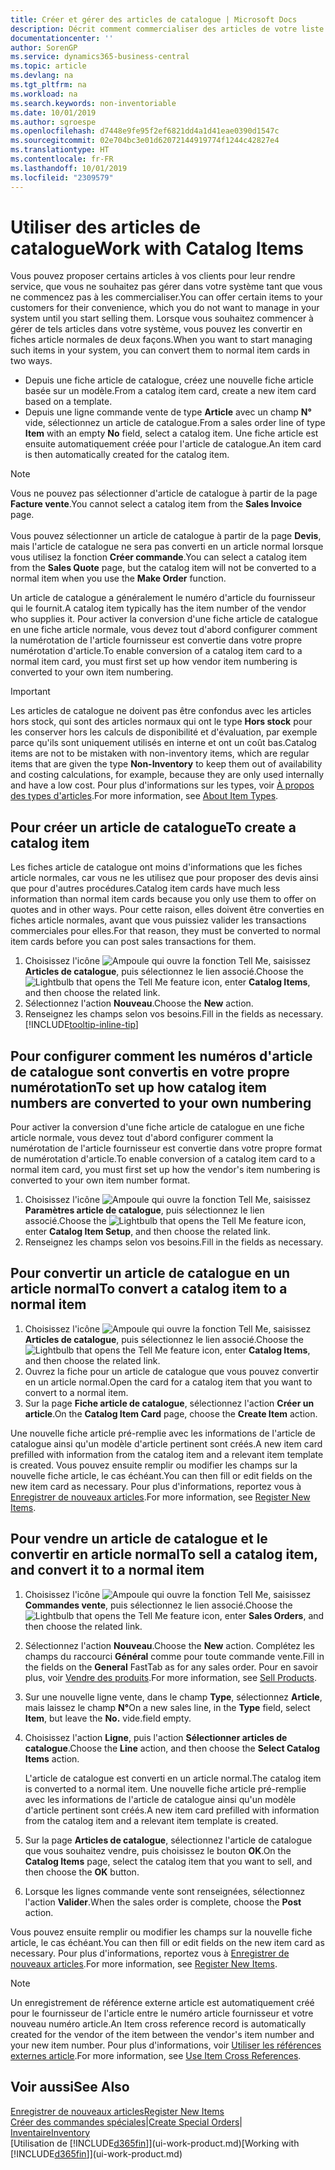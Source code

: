 ```yaml
---
title: Créer et gérer des articles de catalogue | Microsoft Docs
description: Décrit comment commercialiser des articles de votre liste de fournisseurs d'articles mais pas dans votre propre liste d'articles.
documentationcenter: ''
author: SorenGP
ms.service: dynamics365-business-central
ms.topic: article
ms.devlang: na
ms.tgt_pltfrm: na
ms.workload: na
ms.search.keywords: non-inventoriable
ms.date: 10/01/2019
ms.author: sgroespe
ms.openlocfilehash: d7448e9fe95f2ef6821dd4a1d41eae0390d1547c
ms.sourcegitcommit: 02e704bc3e01d62072144919774f1244c42827e4
ms.translationtype: HT
ms.contentlocale: fr-FR
ms.lasthandoff: 10/01/2019
ms.locfileid: "2309579"
---
```

# <a name="work-with-catalog-items"></a><span data-ttu-id="c893d-103">Utiliser des articles de catalogue</span><span class="sxs-lookup"><span data-stu-id="c893d-103">Work with Catalog Items</span></span>
<span data-ttu-id="c893d-104">Vous pouvez proposer certains articles à vos clients pour leur rendre service, que vous ne souhaitez pas gérer dans votre système tant que vous ne commencez pas à les commercialiser.</span><span class="sxs-lookup"><span data-stu-id="c893d-104">You can offer certain items to your customers for their convenience, which you do not want to manage in your system until you start selling them.</span></span> <span data-ttu-id="c893d-105">Lorsque vous souhaitez commencer à gérer de tels articles dans votre système, vous pouvez les convertir en fiches article normales de deux façons.</span><span class="sxs-lookup"><span data-stu-id="c893d-105">When you want to start managing such items in your system, you can convert them to normal item cards in two ways.</span></span>

* <span data-ttu-id="c893d-106">Depuis une fiche article de catalogue, créez une nouvelle fiche article basée sur un modèle.</span><span class="sxs-lookup"><span data-stu-id="c893d-106">From a catalog item card, create a new item card based on a template.</span></span>
* <span data-ttu-id="c893d-107">Depuis une ligne commande vente de type **Article** avec un champ **N°** vide, sélectionnez un article de catalogue.</span><span class="sxs-lookup"><span data-stu-id="c893d-107">From a sales order line of type **Item** with an empty **No** field, select a catalog item.</span></span> <span data-ttu-id="c893d-108">Une fiche article est ensuite automatiquement créée pour l'article de catalogue.</span><span class="sxs-lookup"><span data-stu-id="c893d-108">An item card is then automatically created for the catalog item.</span></span>

> [!NOTE]  
> <span data-ttu-id="c893d-109">Vous ne pouvez pas sélectionner d'article de catalogue à partir de la page **Facture vente**.</span><span class="sxs-lookup"><span data-stu-id="c893d-109">You cannot select a catalog item from the **Sales Invoice** page.</span></span><br /><br />
> <span data-ttu-id="c893d-110">Vous pouvez sélectionner un article de catalogue à partir de la page **Devis**, mais l'article de catalogue ne sera pas converti en un article normal lorsque vous utilisez la fonction **Créer commande**.</span><span class="sxs-lookup"><span data-stu-id="c893d-110">You can select a catalog item from the **Sales Quote** page, but the catalog item will not be converted to a normal item when you use the **Make Order** function.</span></span>

<span data-ttu-id="c893d-111">Un article de catalogue a généralement le numéro d'article du fournisseur qui le fournit.</span><span class="sxs-lookup"><span data-stu-id="c893d-111">A catalog item typically has the item number of the vendor who supplies it.</span></span> <span data-ttu-id="c893d-112">Pour activer la conversion d'une fiche article de catalogue en une fiche article normale, vous devez tout d'abord configurer comment la numérotation de l'article fournisseur est convertie dans votre propre numérotation d'article.</span><span class="sxs-lookup"><span data-stu-id="c893d-112">To enable conversion of a catalog item card to a normal item card, you must first set up how vendor item numbering is converted to your own item numbering.</span></span>   

> [!Important]
> <span data-ttu-id="c893d-113">Les articles de catalogue ne doivent pas être confondus avec les articles hors stock, qui sont des articles normaux qui ont le type **Hors stock** pour les conserver hors les calculs de disponibilité et d'évaluation, par exemple parce qu'ils sont uniquement utilisés en interne et ont un coût bas.</span><span class="sxs-lookup"><span data-stu-id="c893d-113">Catalog items are not to be mistaken with non-inventory items, which are regular items that are given the type **Non-Inventory** to keep them out of availability and costing calculations, for example, because they are only used internally and have a low cost.</span></span> <span data-ttu-id="c893d-114">Pour plus d'informations sur les types, voir [À propos des types d'articles](inventory-about-item-types.md).</span><span class="sxs-lookup"><span data-stu-id="c893d-114">For more information, see [About Item Types](inventory-about-item-types.md).</span></span>

## <a name="to-create-a-catalog-item"></a><span data-ttu-id="c893d-115">Pour créer un article de catalogue</span><span class="sxs-lookup"><span data-stu-id="c893d-115">To create a catalog item</span></span>
<span data-ttu-id="c893d-116">Les fiches article de catalogue ont moins d'informations que les fiches article normales, car vous ne les utilisez que pour proposer des devis ainsi que pour d'autres procédures.</span><span class="sxs-lookup"><span data-stu-id="c893d-116">Catalog item cards have much less information than normal item cards because you only use them to offer on quotes and in other ways.</span></span> <span data-ttu-id="c893d-117">Pour cette raison, elles doivent être converties en fiches article normales, avant que vous puissiez valider les transactions commerciales pour elles.</span><span class="sxs-lookup"><span data-stu-id="c893d-117">For that reason, they must be converted to normal item cards before you can post sales transactions for them.</span></span>

1. <span data-ttu-id="c893d-118">Choisissez l'icône ![Ampoule qui ouvre la fonction Tell Me](media/ui-search/search_small.png "Dites-moi ce que vous voulez faire"), saisissez **Articles de catalogue**, puis sélectionnez le lien associé.</span><span class="sxs-lookup"><span data-stu-id="c893d-118">Choose the ![Lightbulb that opens the Tell Me feature](media/ui-search/search_small.png "Tell me what you want to do") icon, enter **Catalog Items**, and then choose the related link.</span></span>
2. <span data-ttu-id="c893d-119">Sélectionnez l'action **Nouveau**.</span><span class="sxs-lookup"><span data-stu-id="c893d-119">Choose the **New** action.</span></span>
3. <span data-ttu-id="c893d-120">Renseignez les champs selon vos besoins.</span><span class="sxs-lookup"><span data-stu-id="c893d-120">Fill in the fields as necessary.</span></span> [!INCLUDE[tooltip-inline-tip](includes/tooltip-inline-tip_md.md)]

## <a name="to-set-up-how-catalog-item-numbers-are-converted-to-your-own-numbering"></a><span data-ttu-id="c893d-121">Pour configurer comment les numéros d'article de catalogue sont convertis en votre propre numérotation</span><span class="sxs-lookup"><span data-stu-id="c893d-121">To set up how catalog item numbers are converted to your own numbering</span></span>
<span data-ttu-id="c893d-122">Pour activer la conversion d'une fiche article de catalogue en une fiche article normale, vous devez tout d'abord configurer comment la numérotation de l'article fournisseur est convertie dans votre propre format de numérotation d'article.</span><span class="sxs-lookup"><span data-stu-id="c893d-122">To enable conversion of a catalog item card to a normal item card, you must first set up how the vendor's item numbering is converted to your own item number format.</span></span>

1. <span data-ttu-id="c893d-123">Choisissez l'icône ![Ampoule qui ouvre la fonction Tell Me](media/ui-search/search_small.png "Dites-moi ce que vous voulez faire"), saisissez **Paramètres article de catalogue**, puis sélectionnez le lien associé.</span><span class="sxs-lookup"><span data-stu-id="c893d-123">Choose the ![Lightbulb that opens the Tell Me feature](media/ui-search/search_small.png "Tell me what you want to do") icon, enter **Catalog Item Setup**, and then choose the related link.</span></span>
2. <span data-ttu-id="c893d-124">Renseignez les champs selon vos besoins.</span><span class="sxs-lookup"><span data-stu-id="c893d-124">Fill in the fields as necessary.</span></span>

## <a name="to-convert-a-catalog-item-to-a-normal-item"></a><span data-ttu-id="c893d-125">Pour convertir un article de catalogue en un article normal</span><span class="sxs-lookup"><span data-stu-id="c893d-125">To convert a catalog item to a normal item</span></span>
1. <span data-ttu-id="c893d-126">Choisissez l'icône ![Ampoule qui ouvre la fonction Tell Me](media/ui-search/search_small.png "Dites-moi ce que vous voulez faire"), saisissez **Articles de catalogue**, puis sélectionnez le lien associé.</span><span class="sxs-lookup"><span data-stu-id="c893d-126">Choose the ![Lightbulb that opens the Tell Me feature](media/ui-search/search_small.png "Tell me what you want to do") icon, enter **Catalog Items**, and then choose the related link.</span></span>
2. <span data-ttu-id="c893d-127">Ouvrez la fiche pour un article de catalogue que vous pouvez convertir en un article normal.</span><span class="sxs-lookup"><span data-stu-id="c893d-127">Open the card for a catalog item that you want to convert to a normal item.</span></span>
3. <span data-ttu-id="c893d-128">Sur la page **Fiche article de catalogue**, sélectionnez l'action **Créer un article**.</span><span class="sxs-lookup"><span data-stu-id="c893d-128">On the **Catalog Item Card** page, choose the **Create Item** action.</span></span>

<span data-ttu-id="c893d-129">Une nouvelle fiche article pré-remplie avec les informations de l'article de catalogue ainsi qu'un modèle d'article pertinent sont créés.</span><span class="sxs-lookup"><span data-stu-id="c893d-129">A new item card prefilled with information from the catalog item and a relevant item template is created.</span></span> <span data-ttu-id="c893d-130">Vous pouvez ensuite remplir ou modifier les champs sur la nouvelle fiche article, le cas échéant.</span><span class="sxs-lookup"><span data-stu-id="c893d-130">You can then fill or edit fields on the new item card as necessary.</span></span> <span data-ttu-id="c893d-131">Pour plus d'informations, reportez vous à [Enregistrer de nouveaux articles](inventory-how-register-new-items.md).</span><span class="sxs-lookup"><span data-stu-id="c893d-131">For more information, see [Register New Items](inventory-how-register-new-items.md).</span></span>

## <a name="to-sell-a-catalog-item-and-convert-it-to-a-normal-item"></a><span data-ttu-id="c893d-132">Pour vendre un article de catalogue et le convertir en article normal</span><span class="sxs-lookup"><span data-stu-id="c893d-132">To sell a catalog item, and convert it to a normal item</span></span>
1. <span data-ttu-id="c893d-133">Choisissez l'icône ![Ampoule qui ouvre la fonction Tell Me](media/ui-search/search_small.png "Dites-moi ce que vous voulez faire"), saisissez **Commandes vente**, puis sélectionnez le lien associé.</span><span class="sxs-lookup"><span data-stu-id="c893d-133">Choose the ![Lightbulb that opens the Tell Me feature](media/ui-search/search_small.png "Tell me what you want to do") icon, enter **Sales Orders**, and then choose the related link.</span></span>
2. <span data-ttu-id="c893d-134">Sélectionnez l'action **Nouveau**.</span><span class="sxs-lookup"><span data-stu-id="c893d-134">Choose the **New** action.</span></span> <span data-ttu-id="c893d-135">Complétez les champs du raccourci **Général** comme pour toute commande vente.</span><span class="sxs-lookup"><span data-stu-id="c893d-135">Fill in the fields on the **General** FastTab as for any sales order.</span></span> <span data-ttu-id="c893d-136">Pour en savoir plus, voir [Vendre des produits](sales-how-sell-products.md).</span><span class="sxs-lookup"><span data-stu-id="c893d-136">For more information, see [Sell Products](sales-how-sell-products.md).</span></span>
3. <span data-ttu-id="c893d-137">Sur une nouvelle ligne vente, dans le champ **Type**, sélectionnez **Article**, mais laissez le champ **N°**</span><span class="sxs-lookup"><span data-stu-id="c893d-137">On a new sales line, in the **Type** field, select **Item**, but leave the **No.**</span></span> <span data-ttu-id="c893d-138">vide.</span><span class="sxs-lookup"><span data-stu-id="c893d-138">field empty.</span></span>
4. <span data-ttu-id="c893d-139">Choisissez l'action **Ligne**, puis l'action **Sélectionner articles de catalogue**.</span><span class="sxs-lookup"><span data-stu-id="c893d-139">Choose the **Line** action, and then choose the **Select Catalog Items** action.</span></span>

    <span data-ttu-id="c893d-140">L'article de catalogue est converti en un article normal.</span><span class="sxs-lookup"><span data-stu-id="c893d-140">The catalog item is converted to a normal item.</span></span> <span data-ttu-id="c893d-141">Une nouvelle fiche article pré-remplie avec les informations de l'article de catalogue ainsi qu'un modèle d'article pertinent sont créés.</span><span class="sxs-lookup"><span data-stu-id="c893d-141">A new item card prefilled with information from the catalog item and a relevant item template is created.</span></span>
5. <span data-ttu-id="c893d-142">Sur la page **Articles de catalogue**, sélectionnez l'article de catalogue que vous souhaitez vendre, puis choisissez le bouton **OK**.</span><span class="sxs-lookup"><span data-stu-id="c893d-142">On the **Catalog Items** page, select the catalog item that you want to sell, and then choose the **OK** button.</span></span>
6. <span data-ttu-id="c893d-143">Lorsque les lignes commande vente sont renseignées, sélectionnez l'action **Valider**.</span><span class="sxs-lookup"><span data-stu-id="c893d-143">When the sales order is complete, choose the **Post** action.</span></span>

<span data-ttu-id="c893d-144">Vous pouvez ensuite remplir ou modifier les champs sur la nouvelle fiche article, le cas échéant.</span><span class="sxs-lookup"><span data-stu-id="c893d-144">You can then fill or edit fields on the new item card as necessary.</span></span> <span data-ttu-id="c893d-145">Pour plus d'informations, reportez vous à [Enregistrer de nouveaux articles](inventory-how-register-new-items.md).</span><span class="sxs-lookup"><span data-stu-id="c893d-145">For more information, see [Register New Items](inventory-how-register-new-items.md).</span></span>

> [!NOTE]  
>   <span data-ttu-id="c893d-146">Un enregistrement de référence externe article est automatiquement créé pour le fournisseur de l'article entre le numéro article fournisseur et votre nouveau numéro article.</span><span class="sxs-lookup"><span data-stu-id="c893d-146">An Item cross reference record is automatically created for the vendor of the item between the vendor's item number and your new item number.</span></span> <span data-ttu-id="c893d-147">Pour plus d'informations, voir [Utiliser les références externes article](inventory-how-use-item-cross-refs.md).</span><span class="sxs-lookup"><span data-stu-id="c893d-147">For more information, see [Use Item Cross References](inventory-how-use-item-cross-refs.md).</span></span>

## <a name="see-also"></a><span data-ttu-id="c893d-148">Voir aussi</span><span class="sxs-lookup"><span data-stu-id="c893d-148">See Also</span></span>
[<span data-ttu-id="c893d-149">Enregistrer de nouveaux articles</span><span class="sxs-lookup"><span data-stu-id="c893d-149">Register New Items</span></span>](inventory-how-register-new-items.md)  
<span data-ttu-id="c893d-150">[Créer des commandes spéciales](sales-how-to-create-special-orders.md)|</span><span class="sxs-lookup"><span data-stu-id="c893d-150">[Create Special Orders](sales-how-to-create-special-orders.md)|</span></span>  
[<span data-ttu-id="c893d-151">Inventaire</span><span class="sxs-lookup"><span data-stu-id="c893d-151">Inventory</span></span>](inventory-manage-inventory.md)  
<span data-ttu-id="c893d-152">[Utilisation de [!INCLUDE[d365fin](includes/d365fin_md.md)]](ui-work-product.md)</span><span class="sxs-lookup"><span data-stu-id="c893d-152">[Working with [!INCLUDE[d365fin](includes/d365fin_md.md)]](ui-work-product.md)</span></span>
